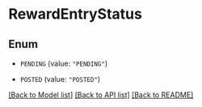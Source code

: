 # RewardEntryStatus

## Enum


* `PENDING` (value: `"PENDING"`)

* `POSTED` (value: `"POSTED"`)


[[Back to Model list]](../README.md#documentation-for-models) [[Back to API list]](../README.md#documentation-for-api-endpoints) [[Back to README]](../README.md)



